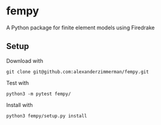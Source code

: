 # fempy
A Python package for finite element models using Firedrake

## Setup

Download with 

    git clone git@github.com:alexanderzimmerman/fempy.git

Test with

    python3 -m pytest fempy/

Install with

    python3 fempy/setup.py install
    
